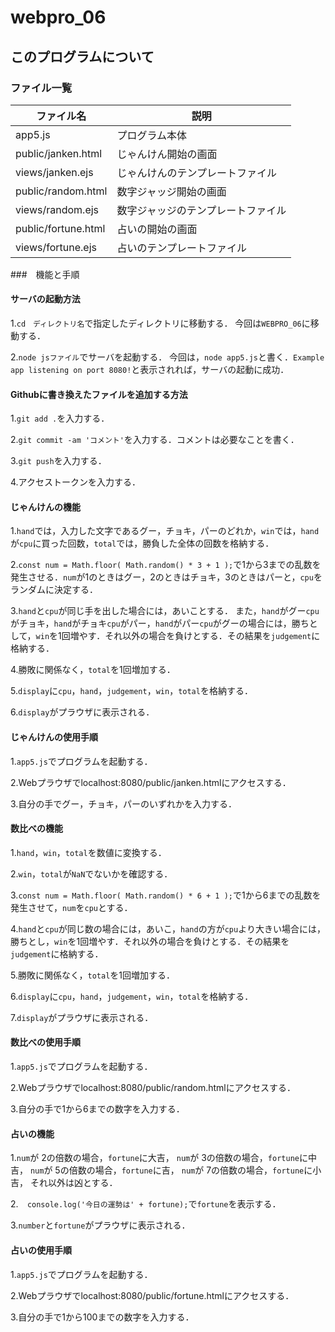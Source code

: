 # webpro_06
## このプログラムについて
### ファイル一覧
ファイル名 | 説明
-|-
app5.js | プログラム本体
public/janken.html | じゃんけん開始の画面
views/janken.ejs | じゃんけんのテンプレートファイル
public/random.html |  数字ジャッジ開始の画面
views/random.ejs | 数字ジャッジのテンプレートファイル
public/fortune.html | 占いの開始の画面
views/fortune.ejs | 占いのテンプレートファイル

###　機能と手順
#### サーバの起動方法
1.```cd　ディレクトリ名```で指定したディレクトリに移動する．
今回は```WEBPRO_06```に移動する．

2.```node jsファイル```でサーバを起動する．
今回は，```node app5.js```と書く．```Example app listening on port 8080!```と表示されれば，サーバの起動に成功．

#### Githubに書き換えたファイルを追加する方法
1.```git add .```を入力する．

2.```git commit -am 'コメント'```を入力する．コメントは必要なことを書く．

3.```git push```を入力する．

4.アクセストークンを入力する．

#### じゃんけんの機能
1.```hand```では，入力した文字であるグー，チョキ，パーのどれか，```win```では，```hand```が```cpu```に買った回数，```total```では，勝負した全体の回数を格納する．

2.```const num = Math.floor( Math.random() * 3 + 1 );```で1から3までの乱数を発生させる．```num```が1のときはグー，2のときはチョキ，3のときはパーと，```cpu```をランダムに決定する．

3.```hand```と```cpu```が同じ手を出した場合には，あいことする．
また，```hand```がグー```cpu```がチョキ，```hand```がチョキ```cpu```がパー，```hand```がパー```cpu```がグーの場合には，勝ちとして，```win```を1回増やす．それ以外の場合を負けとする．その結果を```judgement```に格納する．

4.勝敗に関係なく，```total```を1回増加する．

5.```display```に```cpu```，```hand```，```judgement```，```win```，```total```を格納する．

6.```display```がプラウザに表示される．



#### じゃんけんの使用手順
1.```app5.js```でプログラムを起動する．

2.Webプラウザでlocalhost:8080/public/janken.htmlにアクセスする．

3.自分の手でグー，チョキ，パーのいずれかを入力する．

#### 数比べの機能

1.```hand```，```win```，```total```を数値に変換する．

2.```win```，```total```が```NaN```でないかを確認する．

3.```const num = Math.floor( Math.random() * 6 + 1 );```で1から6までの乱数を発生させて，```num```を```cpu```とする．

4.```hand```と```cpu```が同じ数の場合には，あいこ，```hand```の方が```cpu```より大きい場合には，勝ちとし，```win```を1回増やす．それ以外の場合を負けとする．その結果を```judgement```に格納する．

5.勝敗に関係なく，```total```を1回増加する．

6.```display```に```cpu```，```hand```，```judgement```，```win```，```total```を格納する．

7.```display```がプラウザに表示される．

#### 数比べの使用手順
1.```app5.js```でプログラムを起動する．

2.Webプラウザでlocalhost:8080/public/random.htmlにアクセスする．

3.自分の手で1から6までの数字を入力する．


#### 占いの機能

1.```num```が 2の倍数の場合，```fortune```に大吉，
```num```が 3の倍数の場合，```fortune```に中吉，
```num```が 5の倍数の場合，```fortune```に吉，
```num```が 7の倍数の場合，```fortune```に小吉，
それ以外は凶とする．

2.```  console.log('今日の運勢は' + fortune);```で```fortune```を表示する．

3.```number```と```fortune```がプラウザに表示される．

#### 占いの使用手順
1.```app5.js```でプログラムを起動する．

2.Webプラウザでlocalhost:8080/public/fortune.htmlにアクセスする．

3.自分の手で1から100までの数字を入力する．

